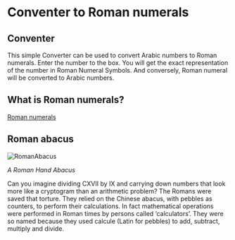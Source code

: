 # Conventer to Roman numerals

## Conventer

This simple Converter can be used to convert Arabic numbers to Roman numerals. Enter the number to the box. You will get the exact representation of the number in Roman Numeral Symbols. And conversely, Roman numeral will be converted to Arabic numbers.

## What is Roman numerals?

[Roman numerals](https://en.wikipedia.org/wiki/Roman_numerals)

## Roman abacus

![RomanAbacus](https://guernseydonkey.com/wp-content/uploads/2014/12/RomanAbacus.jpg)

*A Roman Hand Abacus*

Can you imagine dividing CXVII by IX and carrying down numbers that look more like a cryptogram than an arithmetic problem?
The Romans were saved that torture. They relied on the Chinese abacus, with pebbles as counters, to perform their calculations. 
In fact mathematical operations were performed in Roman times by persons called ‘calculators’. 
They were so named because they used calcule (Latin for pebbles) to add, subtract, multiply and divide.


